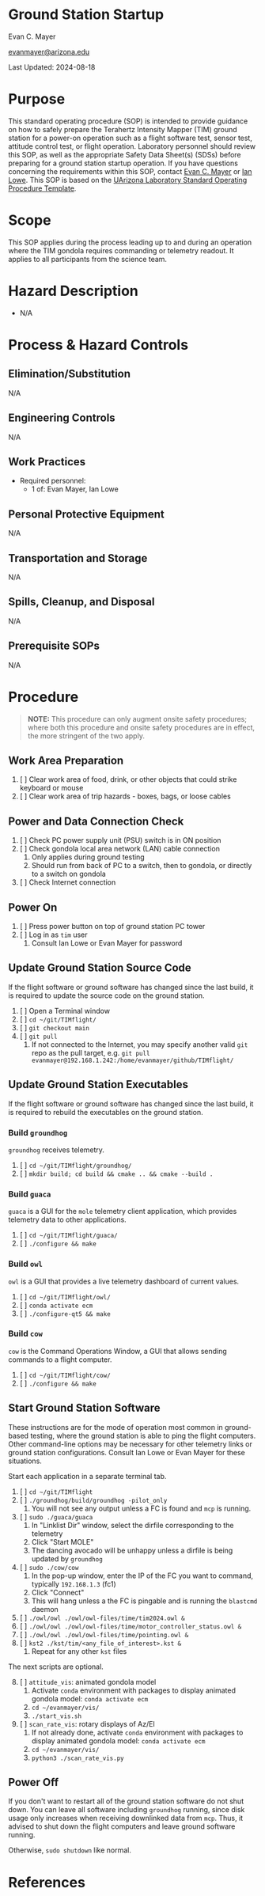 # Ground Station Startup

Evan C. Mayer

evanmayer@arizona.edu

Last Updated: 2024-08-18

# Purpose

This standard operating procedure (SOP) is intended to provide guidance on how to safely prepare the Terahertz Intensity Mapper (TIM) ground station for a power-on operation such as a flight software test, sensor test, attitude control test, or flight operation. Laboratory personnel should review this SOP, as well as the appropriate Safety Data Sheet(s) (SDSs) before preparing for a ground station startup operation. If you have questions concerning the requirements within this SOP, contact [Evan C. Mayer](evanmayer@arizona.edu) or [Ian Lowe](ianlowe@arizona.edu). This SOP is based on the [UArizona Laboratory Standard Operating Procedure Template](https://research.arizona.edu/compliance/RLSS/chemical-safety/forms-and-templates).

# Scope

This SOP applies during the process leading up to and during an operation where the TIM gondola requires commanding or telemetry readout. It applies to all participants from the science team.

# Hazard Description

* N/A

# Process & Hazard Controls

## Elimination/Substitution

N/A

## Engineering Controls

N/A

## Work Practices

* Required personnel:
    * 1 of: Evan Mayer, Ian Lowe

## Personal Protective Equipment

N/A

## Transportation and Storage

N/A

## Spills, Cleanup, and Disposal

N/A

## Prerequisite SOPs

N/A

# Procedure

> **NOTE:** This procedure can only augment onsite safety procedures; where both this procedure and onsite safety procedures are in effect, the more stringent of the two apply.

## Work Area Preparation

1. [ ] Clear work area of food, drink, or other objects that could strike keyboard or mouse
2. [ ] Clear work area of trip hazards - boxes, bags, or loose cables

## Power and Data Connection Check

1. [ ] Check PC power supply unit (PSU) switch is in ON position
2. [ ] Check gondola local area network (LAN) cable connection
    1. Only applies during ground testing
    2. Should run from back of PC to a switch, then to gondola, or directly to a switch on gondola
3. [ ] Check Internet connection

## Power On

1. [ ] Press power button on top of ground station PC tower
2. [ ] Log in as `tim` user
    1. Consult Ian Lowe or Evan Mayer for password

## Update Ground Station Source Code

If the flight software or ground software has changed since the last build, it is required to update the source code on the ground station.

1. [ ] Open a Terminal window
2. [ ] `cd ~/git/TIMflight/`
3. [ ] `git checkout main`
4. [ ] `git pull`
    1. If not connected to the Internet, you may specify another valid `git` repo as the pull target, e.g. `git pull evanmayer@192.168.1.242:/home/evanmayer/github/TIMflight/`

## Update Ground Station Executables

If the flight software or ground software has changed since the last build, it is required to rebuild the executables on the ground station.

### Build `groundhog`

`groundhog` receives telemetry.

1. [ ] `cd ~/git/TIMflight/groundhog/`
2. [ ] `mkdir build; cd build && cmake .. && cmake --build .`

### Build `guaca`

`guaca` is a GUI for the `mole` telemetry client application, which provides telemetry data to other applications.

1. [ ] `cd ~/git/TIMflight/guaca/`
2. [ ] `./configure && make`

### Build `owl`

`owl` is a GUI that provides a live telemetry dashboard of current values.

1. [ ] `cd ~/git/TIMflight/owl/`
2. [ ] `conda activate ecm`
2. [ ] `./configure-qt5 && make`

### Build `cow`

`cow` is the Command Operations Window, a GUI that allows sending commands to a flight computer.

1. [ ] `cd ~/git/TIMflight/cow/`
2. [ ] `./configure && make`

## Start Ground Station Software

These instructions are for the mode of operation most common in ground-based testing, where the ground station is able to ping the flight computers. Other command-line options may be necessary for other telemetry links or ground station configurations. Consult Ian Lowe or Evan Mayer for these situations.

Start each application in a separate terminal tab.

1. [ ] `cd ~/git/TIMflight`
2. [ ] `./groundhog/build/groundhog -pilot_only`
    1. You will not see any output unless a FC is found and `mcp` is running.
3. [ ] `sudo ./guaca/guaca`
    1. In "Linklist Dir" window, select the dirfile corresponding to the telemetry
    2. Click "Start MOLE"
    3. The dancing avocado will be unhappy unless a dirfile is being updated by `groundhog`
4. [ ] `sudo ./cow/cow`
    1. In the pop-up window, enter the IP of the FC you want to command, typically `192.168.1.3` (fc1)
    2. Click "Connect"
    3. This will hang unless a the FC is pingable and is running the `blastcmd` daemon
4. [ ] `./owl/owl ./owl/owl-files/time/tim2024.owl &`
5. [ ] `./owl/owl ./owl/owl-files/time/motor_controller_status.owl &`
6. [ ] `./owl/owl ./owl/owl-files/time/pointing.owl &`
7. [ ] `kst2 ./kst/tim/<any_file_of_interest>.kst &`
    1. Repeat for any other `kst` files

The next scripts are optional.

8. [ ] `attitude_vis`: animated gondola model
    1. Activate `conda` environment with packages to display animated gondola model: `conda activate ecm`
    2. `cd ~/evanmayer/vis/`
    3. `./start_vis.sh`
9. [ ] `scan_rate_vis`: rotary displays of Az/El
    1. If not already done, activate `conda` environment with packages to display animated gondola model: `conda activate ecm`
    2. `cd ~/evanmayer/vis/`
    3. `python3 ./scan_rate_vis.py`

## Power Off

If you don't want to restart all of the ground station software do not shut down. You can leave all software including `groundhog` running, since disk usage only increases when receiving downlinked data from `mcp`. Thus, it advised to shut down the flight computers and leave ground software running.

Otherwise, `sudo shutdown` like normal.

# References
